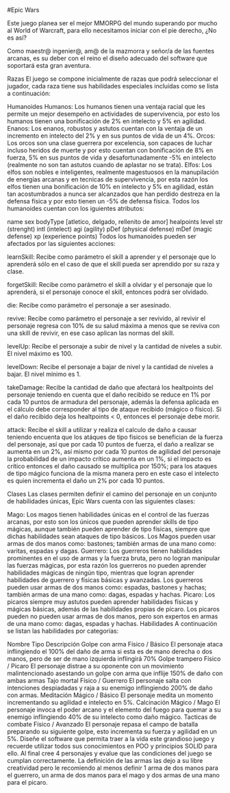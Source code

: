 #Epic Wars

Este juego planea ser el mejor MMORPG del mundo superando por mucho al World of Warcraft, para ello necesitamos iniciar con el pie derecho, ¿No es así?

Como maestr@ ingenier@, am@ de la mazmorra y señor/a de las fuentes arcanas, es su deber con el reino el diseño adecuado del software que soportará esta gran aventura.

Razas
El juego se compone inicialmente de razas que podrá seleccionar el jugador, cada raza tiene sus habilidades especiales incluídas como se lista a continuación:

Humanoides
Humanos: Los humanos tienen una ventaja racial que les permite un mejor desempeño en actividades de supervivencia, por esto los humanos tienen una bonificación de 2% en intelecto y 5% en agilidad.
Enanos: Los enanos, robustos y astutos cuentan con la ventaja de un incremento en intelecto del 2% y en sus puntos de vida de un 4%.
Orcos: Los orcos son una clase guerrera por excelencia, son capaces de luchar incluso heridos de muerte y por esto cuentan con bonificación de 8% en fuerza, 5% en sus puntos de vida y desafortunadamente -5% en intelecto (realmente no son tan astutos cuando de aplastar no se trata).
Elfos: Los elfos son nobles e inteligentes, realmente magestuosos en la manupilación de energías arcanas y en tecnicas de supervivencia, por esta razón los elfos tienen una bonificación de 10% en intelecto y 5% en agilidad, están tan acostumbrados a nunca ser alcanzados que han perdido destreza en la defensa física y por esto tienen un -5% de defensa física.
Todos los humanoides cuentan con los iguientes atributos:

name
sex
bodyType [atletico, delgado, rellenito de amor]
healpoints
level
str (strenght)
intl (intelect)
agi (agility)
pDef (physical defense)
mDef (magic defense)
xp (experience points)
Todos los humanoides pueden ser afectados por las siguientes acciones:

learnSkill: Recibe como parámetro el skill a aprender y el personaje que lo aprenderá sólo en el caso de que el skill pueda ser aprendido por su raza y clase.

forgetSkill: Recibe como parámetro el skill a olvidar y el personaje que lo aprenderá, si el personaje conoce el skill, entonces podrá ser olvidado.

die: Recibe como parámetro el personaje a ser asesinado.

revive: Recibe como parámetro el personaje a ser revivido, al revivir el personaje regresa con 10% de su salud máxima a menos que se reviva con una skill de revivir, en ese caso aplican las normas del skill.

levelUp: Recibe el personaje a subir de nivel y la cantidad de niveles a subir. El nivel máximo es 100.

levelDown: Recibe el personaje a bajar de nivel y la cantidad de niveles a bajar. El nivel mínimo es 1.

takeDamage: Recibe la cantidad de daño que afectará los healtpoints del personaje teniendo en cuenta que el daño recibido se reduce en 1% por cada 10 puntos de armadura del personaje, además la defensa aplicada en el cálculo debe corresponder al tipo de ataque recibido (mágico o físico). Si el daño recibido deja los healtpoints < 0, entonces el personaje debe morir.

attack: Recibe el skill a utilizar y realiza el calculo de daño a causar teniendo encuenta que los atáques de tipo fisicos se benefician de la fuerza del personaje, así que por cada 10 puntos de fuerza, el daño a realizar se aumenta en un 2%, así mismo por cada 10 puntos de agilidad del personaje la probabilidad de un impacto crítico aumenta en un 1%, si el impacto es crítico entonces el daño causado se multiplica por 150%; para los ataques de tipo mágico funciona de la misma manera pero en este caso el intelecto es quien incrementa el daño un 2% por cada 10 puntos.

Clases
Las clases permiten definir el camino del personaje en un conjunto de habilidades únicas, Epic Wars cuenta con las siguientes clases:

Mago: Los magos tienen habilidades únicas en el control de las fuerzas arcanas, por esto son los únicos que pueden aprender skills de tipo mágicas, aunque también pueden aprender de tipo físicas, siempre que dichas habilidades sean ataques de tipo básicos. Los Magos pueden usar armas de dos manos como: bastones; también armas de una mano como: varitas, espadas y dagas.
Guerrero: Los guerreros tienen habilidades prominentes en el uso de armas y la fuerza bruta, pero no logran manipular las fuerzas mágicas, por esta razón los guerreros no pueden aprender habilidades mágicas de ningún tipo, mientras que logran aprender habilidades de guerrero y físicas básicas y avanzadas. Los guerreros pueden usar armas de dos manos como: espadas, bastones y hachas; también armas de una mano como: dagas, espadas y hachas.
Picaro: Los picaros siempre muy astutos pueden aprender habilidades físicas y mágicas básicas, además de las habilidades propias de pícaro. Los picaros pueden no pueden usar armas de dos manos, pero son expertos en armas de una mano como: dagas, espadas y hachas.
Habilidades
A continuación se listan las habilidades por categorías:

Nombre	Tipo	Descripción
Golpe con arma	Físico / Básico	El personaje ataca inflingiendo el 100% del daño de arma si esta es de mano derecha o dos manos, pero de ser de mano izquierda inflingirá 70%
Golpe trampero	Físico / Picaro	El personaje distrae a su oponente con un movimiento malintencionado asestando un golpe con arma que inflije 150% de daño con ambas armas
Tajo mortal	Físico / Guerrero	El personaje salta con intenciones despiadadas y raja a su enemigo inflingiendo 200% de daño con armas.
Meditación	Mágico / Básico	El personaje medita un momento incrementando su agilidad e intelecto en 5%.
Calcinación	Mágico / Mago	El personaje invoca el poder arcano y el elemento del fuego para quemar a su enemigo inflingiendo 40% de su intelecto como daño mágico.
Tacticas de combate	Físico / Avanzado	El personaje repasa el campo de batalla preparando su siguiente golpe, esto incrementa su fuerza y agilidad en un 5%.
Diseñe el software que permita traer a la vida este grandioso juego y recuerde utilizar todos sus conocimientos en POO y principios SOLID para ello. Al final cree 4 personajes y evalue que las condiciones del juego se cumplan correctamente. La definición de las armas las dejo a su libre creatividad pero le recomiendo al menos definir 1 arma de dos manos para el guerrero, un arma de dos manos para el mago y dos armas de una mano para el picaro.